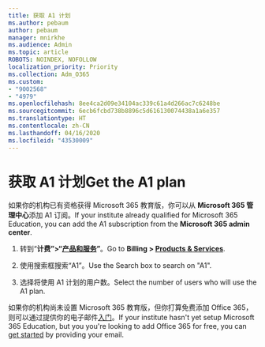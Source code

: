 ```yaml
---
title: 获取 A1 计划
ms.author: pebaum
author: pebaum
manager: mnirkhe
ms.audience: Admin
ms.topic: article
ROBOTS: NOINDEX, NOFOLLOW
localization_priority: Priority
ms.collection: Adm_O365
ms.custom:
- "9002568"
- "4979"
ms.openlocfilehash: 8ee4ca2d09e34104ac339c61a4d266ac7c6248be
ms.sourcegitcommit: 6ecb6fcbd738b8896c5d616130074438a1a6e357
ms.translationtype: HT
ms.contentlocale: zh-CN
ms.lasthandoff: 04/16/2020
ms.locfileid: "43530009"
---
```

# <a name="get-the-a1-plan"></a><span data-ttu-id="e5a9c-102">获取 A1 计划</span><span class="sxs-lookup"><span data-stu-id="e5a9c-102">Get the A1 plan</span></span>

<span data-ttu-id="e5a9c-103">如果你的机构已有资格获得 Microsoft 365 教育版，你可以从 **Microsoft 365 管理中心**添加 A1 订阅。</span><span class="sxs-lookup"><span data-stu-id="e5a9c-103">If your institute already qualified for Microsoft 365 Education, you can add the A1 subscription from the **Microsoft 365 admin center**.</span></span> 

1. <span data-ttu-id="e5a9c-104">转到“**计费”>“[产品和服务](https://go.microsoft.com/fwlink/p/?linkid=868433)”**。</span><span class="sxs-lookup"><span data-stu-id="e5a9c-104">Go to **Billing > [Products & Services](https://go.microsoft.com/fwlink/p/?linkid=868433)**.</span></span>

2. <span data-ttu-id="e5a9c-105">使用搜索框搜索“A1”。</span><span class="sxs-lookup"><span data-stu-id="e5a9c-105">Use the Search box to search on "A1".</span></span>

3. <span data-ttu-id="e5a9c-106">选择将使用 A1 计划的用户数。</span><span class="sxs-lookup"><span data-stu-id="e5a9c-106">Select the number of users who will use the A1 plan.</span></span>

<span data-ttu-id="e5a9c-107">如果你的机构尚未设置 Microsoft 365 教育版，但你打算免费添加 Office 365，则可以通过提供你的电子邮件[入门](https://www.microsoft.com/education/products/office)。</span><span class="sxs-lookup"><span data-stu-id="e5a9c-107">If your institute hasn't yet setup Microsoft 365 Education, but you you're looking to add Office 365 for free, you can [get started](https://www.microsoft.com/education/products/office) by providing your email.</span></span> 
